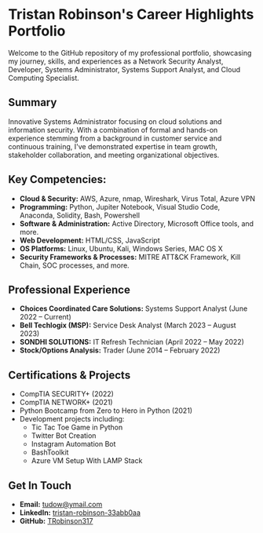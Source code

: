 
# Tristan Robinson's Career Highlights Portfolio

Welcome to the GitHub repository of my professional portfolio, showcasing my journey, skills, and experiences as a Network Security Analyst, Developer, Systems Administrator, Systems Support Analyst, and Cloud Computing Specialist.

## Summary

Innovative Systems Administrator focusing on cloud solutions and information security. With a combination of formal and hands-on experience stemming from a background in customer service and continuous training, I've demonstrated expertise in team growth, stakeholder collaboration, and meeting organizational objectives.

## Key Competencies:

- **Cloud & Security:** AWS, Azure, nmap, Wireshark, Virus Total, Azure VPN
- **Programming:** Python, Jupiter Notebook, Visual Studio Code, Anaconda, Solidity, Bash, Powershell
- **Software & Administration:** Active Directory, Microsoft Office tools, and more.
- **Web Development:** HTML/CSS, JavaScript
- **OS Platforms:** Linux, Ubuntu, Kali, Windows Series, MAC OS X
- **Security Frameworks & Processes:** MITRE ATT&CK Framework, Kill Chain, SOC processes, and more.

## Professional Experience

- **Choices Coordinated Care Solutions:** Systems Support Analyst (June 2022 – Current)
- **Bell Techlogix (MSP):** Service Desk Analyst (March 2023 – August 2023)
- **SONDHI SOLUTIONS:** IT Refresh Technician (April 2022 – May 2022)
- **Stock/Options Analysis:** Trader (June 2014 – February 2022)

## Certifications & Projects

- CompTIA SECURITY+ (2022)
- CompTIA NETWORK+ (2021)
- Python Bootcamp from Zero to Hero in Python (2021)
- Development projects including:
  - Tic Tac Toe Game in Python
  - Twitter Bot Creation
  - Instagram Automation Bot
  - BashToolkit
  - Azure VM Setup With LAMP Stack

## Get In Touch

- **Email:** [tudow@ymail.com](mailto:tudow@ymail.com)
- **LinkedIn:** [tristan-robinson-33abb0aa](https://www.linkedin.com/in/tristan-robinson-33abb0aa)
- **GitHub:** [TRobinson317](https://github.com/TRobinson317)
